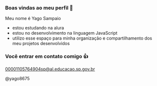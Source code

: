 ### Boas vindas ao meu perfil 💙

Meu nome é Yago Sampaio

- estou estudando na alura
- estou no desenvolvimento na linguagem JavaScript
- utilizo esse espaço para minha organização e compartilhamento dos meu projetos desenvolvidos

### Você entrar em contato comigo 👍

00001105764904sp@al.educacao.sp.gov.br

@yago8675
